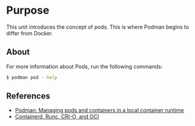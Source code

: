 # Purpose

This unit introduces the concept of pods. This is where Podman begins to
differ from Docker.

## About



For more information about Pods, run the following commands:

```bash
$ podman pod --help
```

## References

- [Podman: Managing pods and containers in a local container runtime](https://developers.redhat.com/blog/2019/01/15/podman-managing-containers-pods#podman_pods__what_you_need_to_know)
- [Containerd, Runc, CRI-O, and OCI](https://www.tutorialworks.com/difference-docker-containerd-runc-crio-oci/)